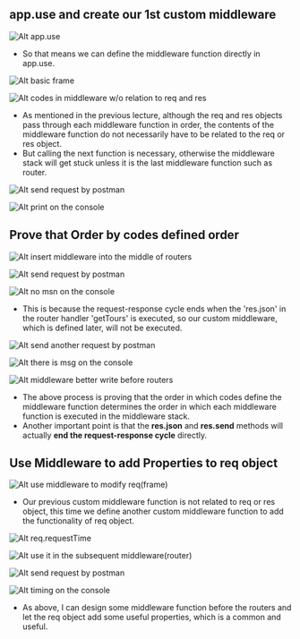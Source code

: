 ## **app.use and create our 1st custom middleware**

![Alt app.use](pic/bandicam%202022-10-16%2013-36-12-814.jpg)

- So that means we can define the middleware function directly in app.use.

![Alt basic frame](pic/bandicam%202022-10-16%2013-41-06-812.jpg)

![Alt codes in middleware w/o relation to req and res](pic/bandicam%202022-10-16%2013-42-33-221.jpg)

- As mentioned in the previous lecture, although the req and res objects pass through each middleware function in order, the contents of the middleware function do not necessarily have to be related to the req or res object.
- But calling the next function is necessary, otherwise the middleware stack will get stuck unless it is the last middleware function such as router.

![Alt send request by postman](pic/bandicam%202022-10-16%2013-43-25-679.jpg)

![Alt print on the console](pic/bandicam%202022-10-16%2013-44-47-337.jpg)

## **Prove that Order by codes defined order**

![Alt insert middleware into the middle of routers](pic/bandicam%202022-10-16%2013-47-14-136.jpg)

![Alt send request by postman](pic/bandicam%202022-10-16%2013-48-10-572.jpg)

![Alt no msn on the console](pic/bandicam%202022-10-16%2013-48-35-772.jpg)

- This is because the request-response cycle ends when the 'res.json' in the router handler 'getTours' is executed, so our custom middleware, which is defined later, will not be executed.

![Alt send another request by postman](pic/bandicam%202022-10-16%2013-49-06-792.jpg)

![Alt there is msg on the console](pic/bandicam%202022-10-16%2013-49-34-927.jpg)

![Alt middleware better write before routers](pic/bandicam%202022-10-16%2013-51-33-488.jpg)

- The above process is proving that the order in which codes define the middleware function determines the order in which each middleware function is executed in the middleware stack.
- Another important point is that the **res.json** and **res.send** methods will actually **end the request-response cycle** directly.

## **Use Middleware to add Properties to req object**

![Alt  use middleware to modify req(frame)](pic/bandicam%202022-10-16%2013-53-28-839.jpg)

- Our previous custom middleware function is not related to req or res object, this time we define another custom middleware function to add the functionality of req object.

![Alt req.requestTime](pic/bandicam%202022-10-16%2013-55-21-508.jpg)

![Alt use it in the subsequent middleware(router)](pic/bandicam%202022-10-16%2013-58-57-736.jpg)

![Alt send request by postman](pic/bandicam%202022-10-16%2013-59-51-267.jpg)

![Alt timing on the console](pic/bandicam%202022-10-16%2014-00-02-218.jpg)

- As above, I can design some middleware function before the routers and let the req object add some useful properties, which is a common and useful.
